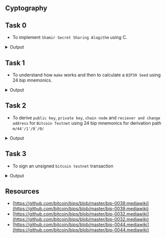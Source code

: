 ## Cyptography

## Task 0

* To implement ``Shamir Secret Sharing Alogithm`` using C.

<details>
<summary>Output</summary>

![task 1](screenshots/0.png)

</details>

## Task 1

* To understand how ``make`` works and then to calculate a ``BIP39 Seed`` using 24 bip mnemonics.

<details>
<summary>Output</summary>

![task 2](screenshots/1.png)

</details>

## Task 2

* To derive ``public key``, ``private key``, ``chain node`` and ``reciever and change address`` for ``Bitcoin Testnet`` using 24 bip mnemonics for derivation path ``m/44'/1'/0`/0/``

<details>
<summary>Output</summary>

![task 3](screenshots/2.png)

</details>

## Task 3

* To sign an unsigned ``bitcoin testnet`` transaction

<details>
<summary>Output</summary>

![task 3](screenshots/3.png)

</details>


## Resources

* [https://github.com/bitcoin/bips/blob/master/bip-0039.mediawiki](https://github.com/bitcoin/bips/blob/master/bip-0039.mediawiki)
* [https://github.com/bitcoin/bips/blob/master/bip-0032.mediawiki](https://github.com/bitcoin/bips/blob/master/bip-0032.mediawiki)
* [https://github.com/bitcoin/bips/blob/master/bip-0044.mediawiki](https://github.com/bitcoin/bips/blob/master/bip-0044.mediawiki)
